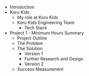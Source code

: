 - Introduction
- Koru Kids
	- My role at Koru Kids
	- Koru Kids Engineering Team
		- Tech Stack
- Project 1 - Minimum Hours Summary
	- Project Outline
	- The Problem
	- The Solution
		- Version 1
		- Further Research and Design
		- Version 2
	- Success Measurement
